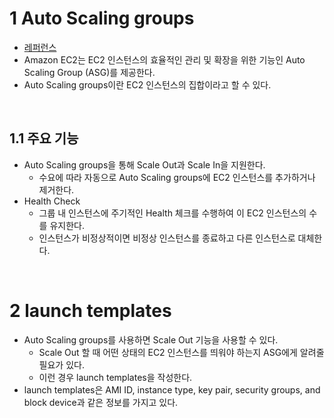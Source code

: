 # 1 Auto Scaling groups

- [레퍼런스](https://docs.aws.amazon.com/autoscaling/ec2/userguide/auto-scaling-groups.html)
- Amazon EC2는 EC2 인스턴스의 효율적인 관리 및 확장을 위한 기능인 Auto Scaling Group (ASG)를 제공한다.
- Auto Scaling groups이란 EC2 인스턴스의 집합이라고 할 수 있다.

<br>

## 1.1 주요 기능

- Auto Scaling groups을 통해 Scale Out과 Scale In을 지원한다.
	- 수요에 따라 자동으로 Auto Scaling groups에 EC2 인스턴스를 추가하거나 제거한다.
- Health Check
	- 그룹 내 인스턴스에 주기적인 Health 체크를 수행하여 이 EC2 인스턴스의 수를 유지한다.
	- 인스턴스가 비정상적이면 비정상 인스턴스를 종료하고 다른 인스턴스로 대체한다.

<br>

# 2 launch templates

- Auto Scaling groups를 사용하면 Scale Out 기능을 사용할 수 있다.
	- Scale Out 할 때 어떤 상태의 EC2 인스턴스를 띄워야 하는지 ASG에게 알려줄 필요가 있다.
	- 이런 경우 launch templates을 작성한다.
- launch templates은 AMI ID, instance type, key pair, security groups, and block device과 같은 정보를 가지고 있다.

<br>

